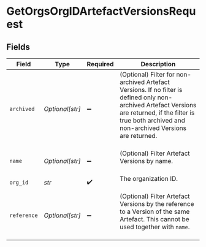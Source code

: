 # GetOrgsOrgIDArtefactVersionsRequest


## Fields

| Field                                                                                                                                                                                                         | Type                                                                                                                                                                                                          | Required                                                                                                                                                                                                      | Description                                                                                                                                                                                                   |
| ------------------------------------------------------------------------------------------------------------------------------------------------------------------------------------------------------------- | ------------------------------------------------------------------------------------------------------------------------------------------------------------------------------------------------------------- | ------------------------------------------------------------------------------------------------------------------------------------------------------------------------------------------------------------- | ------------------------------------------------------------------------------------------------------------------------------------------------------------------------------------------------------------- |
| `archived`                                                                                                                                                                                                    | *Optional[str]*                                                                                                                                                                                               | :heavy_minus_sign:                                                                                                                                                                                            | (Optional) Filter for non-archived Artefact Versions. If no filter is defined only non-archived Artefact Versions are returned, if the filter is true both archived and non-archived Versions are returned.<br/><br/> |
| `name`                                                                                                                                                                                                        | *Optional[str]*                                                                                                                                                                                               | :heavy_minus_sign:                                                                                                                                                                                            | (Optional) Filter Artefact Versions by name.<br/><br/>                                                                                                                                                        |
| `org_id`                                                                                                                                                                                                      | *str*                                                                                                                                                                                                         | :heavy_check_mark:                                                                                                                                                                                            | The organization ID.<br/><br/>                                                                                                                                                                                |
| `reference`                                                                                                                                                                                                   | *Optional[str]*                                                                                                                                                                                               | :heavy_minus_sign:                                                                                                                                                                                            | (Optional) Filter Artefact Versions by the reference to a Version of the same Artefact. This cannot be used together with `name`.<br/><br/>                                                                   |